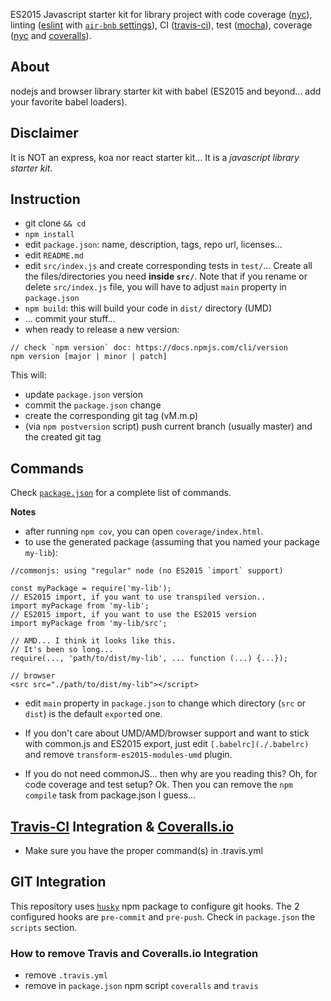 ES2015 Javascript starter kit for library project with code coverage ([nyc](https://github.com/bcoe/nyc)), linting ([eslint](http://eslint.org/) with [`air-bnb` settings](https://github.com/airbnb/javascript/tree/master/packages/eslint-config-airbnb)), CI ([travis-ci](https://travis-ci.org/)), test ([mocha](http://mochajs.org/)), coverage ([nyc](https://github.com/bcoe/nyc) and [coveralls](https://coveralls.io/)).

## About

nodejs and browser library starter kit with babel (ES2015 and beyond... add your favorite babel loaders).

## Disclaimer

It is NOT an express, koa nor react starter kit... It is a *javascript library starter kit*.

## Instruction

* git clone `&& cd`
* `npm install`
* edit `package.json`: name, description, tags, repo url, licenses...
* edit `README.md`
* edit `src/index.js` and create corresponding tests in `test/`... Create all the files/directories you need **inside `src/`**. Note that if you rename or delete `src/index.js` file, you will have to adjust `main` property in `package.json`
* `npm build`: this will build your code in `dist/` directory (UMD)
* ... commit your stuff...
* when ready to release a new version:
```
// check `npm version` doc: https://docs.npmjs.com/cli/version
npm version [major | minor | patch]
```

This will:
* update `package.json` version
* commit the `package.json` change
* create the corresponding git tag (vM.m.p)
* (via `npm postversion` script) push current branch (usually master) and the created git tag

## Commands

Check [`package.json`](./package.json) for a complete list of commands.

**Notes**
* after running `npm cov`, you can open `coverage/index.html`.
* to use the generated package (assuming that you named your package `my-lib`):
```
//commonjs: using "regular" node (no ES2015 `import` support)

const myPackage = require('my-lib');
// ES2015 import, if you want to use transpiled version..
import myPackage from 'my-lib';
// ES2015 import, if you want to use the ES2015 version
import myPackage from 'my-lib/src';

// AMD... I think it looks like this.
// It's been so long...
require(..., 'path/to/dist/my-lib', ... function (...) {...});

// browser
<src src="./path/to/dist/my-lib"></script>
```
* edit `main` property in `package.json` to change which directory (`src` or `dist`) is the default `export`ed one.

* If you don't care about UMD/AMD/browser support and want to stick with common.js and ES2015 export, just edit `[.babelrc](./.babelrc)` and remove `transform-es2015-modules-umd` plugin.

* If you do not need commonJS... then why are you reading this? Oh, for code coverage and test setup? Ok. Then you can remove the `npm compile` task from package.json I guess...

## [Travis-CI](https://travis-ci.org/) Integration & [Coveralls.io](https://coveralls.io)

* Make sure you have the proper command(s) in .travis.yml

## GIT Integration

This repository uses [`husky`](https://github.com/typicode/husky) npm package to configure git hooks. The 2 configured hooks are `pre-commit` and `pre-push`. Check in `package.json` the `scripts` section.

### How to remove Travis and Coveralls.io Integration

* remove `.travis.yml`
* remove in `package.json` npm script `coveralls` and `travis`

